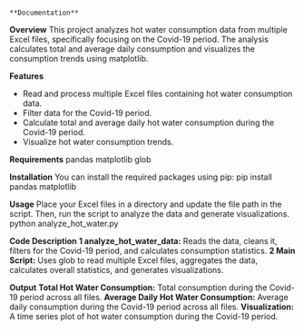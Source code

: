                                                               **Documentation**

**Overview**
This project analyzes hot water consumption data from multiple Excel files, specifically focusing on the Covid-19 period. The analysis calculates total and average daily consumption and visualizes the consumption trends using matplotlib.

**Features**
- Read and process multiple Excel files containing hot water consumption data.
- Filter data for the Covid-19 period.
- Calculate total and average daily hot water consumption during the Covid-19 period.
- Visualize hot water consumption trends.

**Requirements**
pandas
matplotlib
glob

**Installation**
You can install the required packages using pip:
pip install pandas matplotlib

**Usage**
Place your Excel files in a directory and update the file path in the script. Then, run the script to analyze the data and generate visualizations.
python analyze_hot_water.py

**Code Description**
**1 analyze_hot_water_data:** Reads the data, cleans it, filters for the Covid-19 period, and calculates consumption statistics.
**2 Main Script:** Uses glob to read multiple Excel files, aggregates the data, calculates overall statistics, and generates visualizations.

**Output**
**Total Hot Water Consumption:** Total consumption during the Covid-19 period across all files.
**Average Daily Hot Water Consumption:** Average daily consumption during the Covid-19 period across all files.
**Visualization:** A time series plot of hot water consumption during the Covid-19 period.
